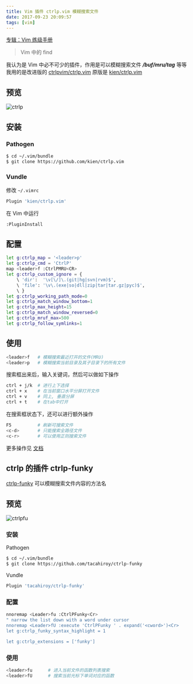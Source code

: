 ```yaml
---
title: Vim 插件 ctrlp.vim 模糊搜索文件
date: 2017-09-23 20:09:57
tags: [vim]
---
```


[专辑：Vim 练级手册](/vim)

> Vim 中的 find

<!-- more -->

<!-- toc -->
我认为是 Vim 中必不可少的插件，作用是可以模糊搜索文件 ***/buf/mru/tag*** 等等
我用的是改进版的 [ctrlpvim/ctrlp.vim](https://github.com/ctrlpvim/ctrlp.vim) 原版是 [kien/ctrlp.vim](https://github.com/kien/ctrlp.vim)

## 预览
![ctrlp](/images/ctrlp.gif)

## 安装
### Pathogen
```bash
$ cd ~/.vim/bundle
$ git clone https://github.com/kien/ctrlp.vim
```

### Vundle
修改 `~/.vimrc`
```bash
Plugin 'kien/ctrlp.vim'
```
在 Vim 中运行
```bash
:PluginInstall
```

## 配置
```bash
let g:ctrlp_map = '<leader>p'
let g:ctrlp_cmd = 'CtrlP'
map <leader>f :CtrlPMRU<CR>
let g:ctrlp_custom_ignore = {
    \ 'dir':  '\v[\/]\.(git|hg|svn|rvm)$',
    \ 'file': '\v\.(exe|so|dll|zip|tar|tar.gz|pyc)$',
    \ }
let g:ctrlp_working_path_mode=0
let g:ctrlp_match_window_bottom=1
let g:ctrlp_max_height=15
let g:ctrlp_match_window_reversed=0
let g:ctrlp_mruf_max=500
let g:ctrlp_follow_symlinks=1
```

## 使用
```bash
<leader>f   # 模糊搜索最近打开的文件(MRU)
<leader>p   # 模糊搜索当前目录及其子目录下的所有文件
```
搜索框出来后，输入关键词，然后可以做如下操作
```bash
ctrl + j/k  # 进行上下选择
ctrl + x    # 在当前窗口水平分屏打开文件
ctrl + v    # 同上, 垂直分屏
ctrl + t    # 在tab中打开
```
在搜索框状态下，还可以进行额外操作
```bash
F5          # 刷新可搜索文件
<c-d>       # 只能搜索全路径文件
<c-r>       # 可以使用正则搜索文件
```
更多操作见 [文档](https://github.com/ctrlpvim/ctrlp.vim#basic-usage)

## ctrlp 的插件 ctrlp-funky
[ctrlp-funky](https://github.com/tacahiroy/ctrlp-funky) 可以模糊搜索文件内容的方法名

## 预览
![ctrlpfu](/images/ctrlpfu.gif)

### 安装
Pathogen
```bash
$ cd ~/.vim/bundle
$ git clone https://github.com/tacahiroy/ctrlp-funky
```
Vundle
```bash
Plugin 'tacahiroy/ctrlp-funky'
```

### 配置
```bash
nnoremap <Leader>fu :CtrlPFunky<Cr>
" narrow the list down with a word under cursor
nnoremap <Leader>fU :execute 'CtrlPFunky ' . expand('<cword>')<Cr>
let g:ctrlp_funky_syntax_highlight = 1

let g:ctrlp_extensions = ['funky']
```

### 使用
```bash
<leader>fu      # 进入当前文件的函数列表搜索
<leader>fU      # 搜索当前光标下单词对应的函数
```
